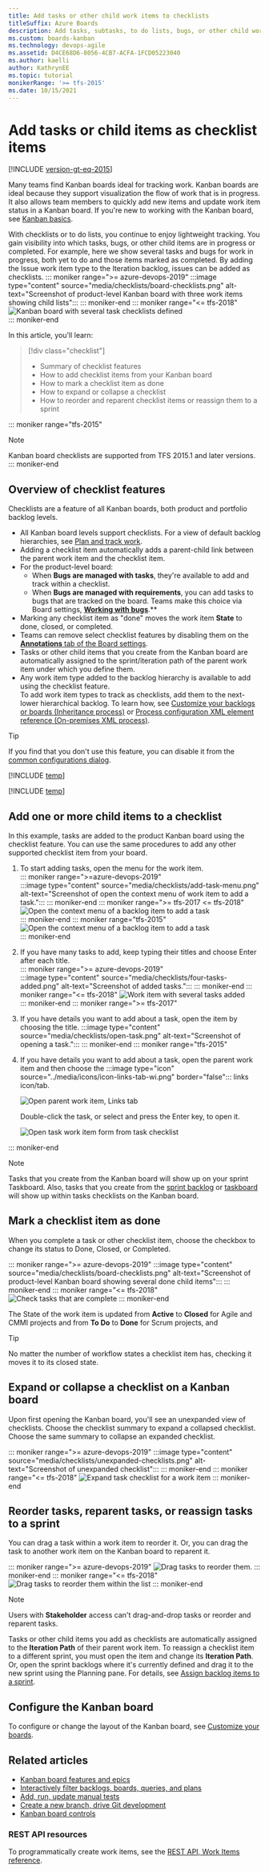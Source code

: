 ```yaml
---
title: Add tasks or other child work items to checklists
titleSuffix: Azure Boards
description: Add tasks, subtasks, to do lists, bugs, or other child work items as checklists to your Kanban board for lightweight tracking in Azure Board and Azure DevOps.
ms.custom: boards-kanban 
ms.technology: devops-agile
ms.assetid: D4CE68D6-8056-4CB7-ACFA-1FCD05223040 
ms.author: kaelli
author: KathrynEE
ms.topic: tutorial
monikerRange: '>= tfs-2015'
ms.date: 10/15/2021
---
```



# Add tasks or child items as checklist items

[!INCLUDE [version-gt-eq-2015](../../includes/version-gt-eq-2015.md)]


Many teams find Kanban boards ideal for tracking work. Kanban boards are ideal because they support visualization the flow of work that is in progress. It also allows team members to quickly add new items and update work item status in a Kanban board. If you're new to working with the Kanban board, see [Kanban basics](kanban-basics.md).  

With checklists or to do lists, you continue to enjoy lightweight tracking. You gain visibility into which tasks, bugs, or other child items are in progress or completed. For example, here we show several tasks and bugs for work in progress, both yet to do and those items marked as completed. By adding the Issue work item type to the Iteration backlog, issues can be added as checklists. 
::: moniker range=">= azure-devops-2019"
:::image type="content" source="media/checklists/board-checklists.png" alt-text="Screenshot of product-level Kanban board with three work items showing child lists":::
::: moniker-end
::: moniker range="<= tfs-2018"
<img src="media/kanban-task-checklists.png" alt="Kanban board with several task checklists defined" />  
::: moniker-end

In this article, you'll learn: 
> [!div class="checklist"]    
> * Summary of checklist features
> * How to add checklist items from your Kanban board  
> * How to mark a checklist item as done 
> * How to expand or collapse a checklist  
> * How to reorder and reparent checklist items or reassign them to a sprint 

::: moniker range="tfs-2015"
> [!NOTE]  
> Kanban board checklists are supported from TFS 2015.1 and later versions. 
::: moniker-end

## Overview of checklist features 

Checklists are a feature of all Kanban boards, both product and portfolio backlog levels. 



- All Kanban board levels support checklists. For a view of default backlog hierarchies, see [Plan and track work](../get-started/plan-track-work.md).  
- Adding a checklist item automatically adds a parent-child link between the parent work item and the checklist item. 
- For the product-level board:
	- When **Bugs are managed with tasks**, they're available to add and track within a checklist. 
	- When **Bugs are managed with requirements**, you can add tasks to bugs that are tracked on the board. Teams make this choice via Board settings, [**Working with bugs**](../../organizations/settings/show-bugs-on-backlog.md).** 
- Marking any checklist item as "done" moves the work item **State** to done, closed, or completed.  
- Teams can remove select checklist features by disabling them on the [**Annotations** tab of the Board settings](customize-cards.md#annotations).
- Tasks or other child items that you create from the Kanban board are automatically assigned to the sprint/iteration path of the parent work item under which you define them. 
- Any work item type added to the backlog hierarchy is available to add using the checklist feature.  
	To add work item types to track as checklists, add them to the next-lower hierarchical backlog. To learn how, see [Customize your backlogs or boards (Inheritance process)](../../organizations/settings/work/customize-process-backlogs-boards.md) or [Process configuration XML element reference (On-premises XML process)](../../reference/xml/process-configuration-xml-element.md). 

> [!TIP]    
> If you find that you don't use this feature, you can disable it from the [common configurations dialog](customize-cards.md#annotations).  


[!INCLUDE [temp](../includes/prerequisites-kanban.md)]

[!INCLUDE [temp](../includes/open-kanban-board.md)] 

## Add one or more child items to a checklist

In this example, tasks are added to the product Kanban board using the checklist feature. You can use the same procedures to add any other supported checklist item from your board.  

1. To start adding tasks, open the menu for the work item.  
    ::: moniker range=">=azure-devops-2019"  
    :::image type="content" source="media/checklists/add-task-menu.png" alt-text="Screenshot of open the context menu of work item to add a task.":::
    ::: moniker-end
    ::: moniker range=">= tfs-2017 <= tfs-2018"  
    <img src="media/add-tasks-menu-options-vs-ts.png" alt="Open the context menu of a backlog item to add a task" />  
    ::: moniker-end
    ::: moniker range="tfs-2015"
    <img src="media/kanban-board-add-task-checklist.png" alt="Open the context menu of a backlog item to add a task" />  
    ::: moniker-end

2. If you have many tasks to add, keep typing their titles and choose Enter after each title.  
    ::: moniker range=">= azure-devops-2019"  
    :::image type="content" source="media/checklists/four-tasks-added.png" alt-text="Screenshot of added tasks.":::
    ::: moniker-end
    ::: moniker range="<= tfs-2018"
    <img src="media/kanban-board-task-checklists-added.png" alt="Work item with several tasks added" />  
    ::: moniker-end
::: moniker range=">= tfs-2017"
3. If you have details you want to add about a task, open the item by choosing the title. 
    :::image type="content" source="media/checklists/open-task.png" alt-text="Screenshot of opening a task.":::
::: moniker-end
::: moniker range="tfs-2015"
4. If you have details you want to add about a task, open the parent work item and then choose the :::image type="icon" source="../media/icons/icon-links-tab-wi.png" border="false"::: links icon/tab. 

	<img src="media/add-task-checklist-open-task.png" alt="Open parent work item, Links tab" />  

	Double-click the task, or select and press the Enter key, to open it.   

	<img src="media/kanban-board-open-task-form.png" alt="Open task work item form from task checklist" />  
::: moniker-end

> [!NOTE]  
> Tasks that you create from the Kanban board will show up on your sprint Taskboard. Also, tasks that you create from the [sprint backlog](../sprints/assign-work-sprint.md) or [taskboard](../sprints/task-board.md) will show up within tasks checklists on the Kanban board.  


## Mark a checklist item as done 

When you complete a task or other checklist item, choose the checkbox to change its status to Done, Closed, or Completed. 

::: moniker range=">= azure-devops-2019"
:::image type="content" source="media/checklists/board-checklists.png" alt-text="Screenshot of product-level Kanban board showing several done child items":::
::: moniker-end
::: moniker range="<= tfs-2018"
<img src="media/kanban-check-done-tasks.png" alt="Check tasks that are complete" />
::: moniker-end

The State of the work item is updated from **Active** to **Closed** for Agile and CMMI projects and from **To Do** to **Done** for Scrum projects, and 

> [!TIP]  
> No matter the number of workflow states a checklist item has, checking it moves it to its closed state.      

## Expand or collapse a checklist on a Kanban board

Upon first opening the Kanban board, you'll see an unexpanded view of checklists. Choose the checklist summary to expand a collapsed checklist. Choose the same summary to collapse an expanded checklist. 

::: moniker range=">= azure-devops-2019"
:::image type="content" source="media/checklists/unexpanded-checklists.png" alt-text="Screenshot of unexpanded checklist":::
::: moniker-end
::: moniker range="<= tfs-2018"
<img src="media/kanban-board-first-open-collapsed-checklists.png" alt="Expand task checklist for a work item" /> 
::: moniker-end


## Reorder tasks, reparent tasks, or reassign tasks to a sprint 

You can drag a task within a work item to reorder it. Or, you can drag the task to another work item on the Kanban board to reparent it. 

::: moniker range=">= azure-devops-2019"
![Drag tasks to reorder them.](../get-started/media/plan-track-work/reorder-task.png)
::: moniker-end
::: moniker range="<= tfs-2018"
![Drag tasks to reorder them within the list](media/task-checklist-reorder-tasks.png) 
::: moniker-end


> [!NOTE]   
> Users with **Stakeholder** access can't drag-and-drop tasks or reorder and reparent tasks.

Tasks or other child items you add as checklists are automatically assigned to the **Iteration Path** of their parent work item. To reassign a checklist item to a different sprint, you must open the item and change its **Iteration Path**. Or, open the sprint backlogs where it's currently defined and  drag it to the new sprint using the Planning pane. For details, see [Assign backlog items to a sprint](../sprints/assign-work-sprint.md).  

 
## Configure the Kanban board 

To configure or change the layout of the Kanban board, see [Customize your boards](../get-started/customize-boards.md). 


## Related articles  

- [Kanban board features and epics](kanban-epics-features-stories.md)
- [Interactively filter backlogs, boards, queries, and plans](../backlogs/filter-backlogs-boards-plans.md)
- [Add, run, update manual tests](add-run-update-tests.md)
- [Create a new branch, drive Git development](../backlogs/connect-work-items-to-git-dev-ops.md)
- [Kanban board controls](kanban-board-controls.md)

### REST API resources
To programmatically create work items, see the [REST API, Work Items reference](/rest/api/azure/devops/wit/work-items/create).
